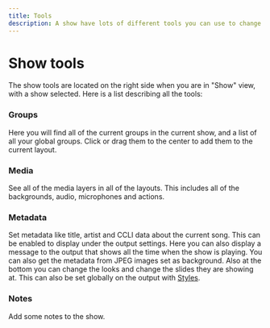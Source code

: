 ```yaml
---
title: Tools
description: A show have lots of different tools you can use to change it.
---
```


# Show tools

The show tools are located on the right side when you are in "Show" view, with a show selected. Here is a list describing all the tools:

### Groups

Here you will find all of the current groups in the current show, and a list of all your global groups. Click or drag them to the center to add them to the current layout.

### Media

See all of the media layers in all of the layouts. This includes all of the backgrounds, audio, microphones and actions.

### Metadata

Set metadata like title, artist and CCLI data about the current song. This can be enabled to display under the output settings. Here you can also display a message to the output that shows all the time when the show is playing. You can also get the metadata from JPEG images set as background. Also at the bottom you can change the looks and change the slides they are showing at. This can also be set globally on the output with [Styles](./styles).

### Notes

Add some notes to the show.
